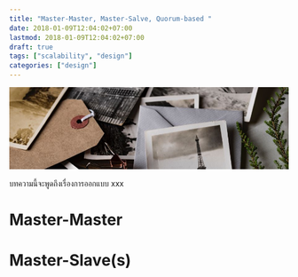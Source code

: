 ```yaml
---
title: "Master-Master, Master-Salve, Quorum-based "
date: 2018-01-09T12:04:02+07:00
lastmod: 2018-01-09T12:04:02+07:00
draft: true
tags: ["scalability", "design"]
categories: ["design"]
---
```


![Photo by Joanna Kosinska on Unsplash](/img/covers/photo-01.jpg)

บทความนี้จะพูดถึงเรื่องการออกแบบ xxx

<!--more-->

# Master-Master

# Master-Slave(s)

#
